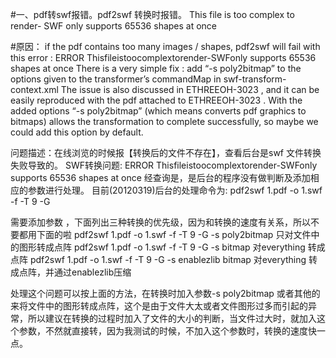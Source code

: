 #一、pdf转swf报错。pdf2swf 转换时报错。
This file is too complex to render- SWF only supports 65536 shapes at once

#原因：
if the pdf contains too many images / shapes, pdf2swf will fail with this error :
ERROR Thisfileistoocomplextorender-SWFonly supports 65536 shapes at once
There is a very simple fix : add “-s poly2bitmap” to the options given to the transformer’s commandMap in swf-transform-context.xml
The issue is also discussed in ETHREEOH-3023 , and it can be easily reproduced with the pdf attached to ETHREEOH-3023 .
With the added options “-s poly2bitmap” (which means converts pdf graphics to bitmaps) allows the transformation to complete successfully, so maybe we could add this option by default.


问题描述：在线浏览的时候报【转换后的文件不存在】，查看后台是swf 文件转换失败导致的。
SWF转换问题: ERROR Thisfileistoocomplextorender-SWFonly supports 65536 shapes at once 
经查询是，是后台的程序没有做判断及添加相应的参数进行处理。
目前(20120319)后台的处理命令为:
 pdf2swf 1.pdf -o 1.swf -f -T 9 -G

需要添加参数  ，下面列出三种转换的优先级，因为和转换的速度有关系，所以不要都用下面的啦
 pdf2swf 1.pdf -o 1.swf -f -T 9 -G -s poly2bitmap    只对文件中的图形转成点阵
 pdf2swf 1.pdf -o 1.swf -f -T 9 -G -s bitmap    对everything 转成点阵
pdf2swf 1.pdf -o 1.swf -f -T 9 -G -s enablezlib  bitmap    对everything 转成点阵，并通过enablezlib压缩

处理这个问题可以按上面的方法，在转换时加入参数-s poly2bitmap 或者其他的来将文件中的图形转成点阵，这个是由于文件大太或者文件图形过多而引起的异常，所以建议在转换的过程时加入了文件的大小的判断，当文件过大时，就加入这个参数，不然就直接转，因为我测试的时候，不加入这个参数时，转换的速度快一点。